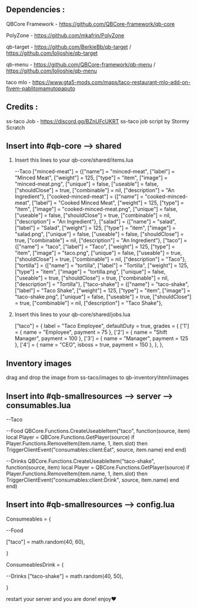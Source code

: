 ## Dependencies :

QBCore Framework - https://github.com/QBCore-framework/qb-core

PolyZone - https://github.com/mkafrin/PolyZone

qb-target - https://github.com/BerkieBb/qb-target / https://github.com/loljoshie/qb-target

qb-menu - https://github.com/QBCore-framework/qb-menu / https://github.com/loljoshie/qb-menu

taco mlo - https://www.gta5-mods.com/maps/taco-restaurant-mlo-add-on-fivem-pablitomamutopaputo

## Credits : 

ss-taco Job  - https://discord.gg/BZnUFcUKRT
ss-taco job script by Stormy Scratch

## Insert into #qb-core --> shared
1. Insert this lines to your qb-core/shared/items.lua

	--Taco
	["minced-meat"] 				 = {["name"] = "minced-meat", 			 	  	["label"] = "Minced Meat", 				["weight"] = 125, 		["type"] = "item", 		["image"] = "minced-meat.png", 		    ["unique"] = false, 	["useable"] = false, 	["shouldClose"] = true,    ["combinable"] = nil,   ["description"] = "An Ingredient"},
	["cooked-minced-meat"] 			 = {["name"] = "cooked-minced-meat", 			["label"] = "Cooked Minced Meat", 		["weight"] = 125, 		["type"] = "item", 		["image"] = "cooked-minced-meat.png", 	["unique"] = false, 	["useable"] = false, 	["shouldClose"] = true,    ["combinable"] = nil,   ["description"] = "An Ingredient"},
	["salad"] 			 			 = {["name"] = "salad", 						["label"] = "Salad", 					["weight"] = 125, 		["type"] = "item", 		["image"] = "salad.png", 				["unique"] = false, 	["useable"] = false, 	["shouldClose"] = true,    ["combinable"] = nil,   ["description"] = "An Ingredient"},
	["taco"] 			 			 = {["name"] = "taco", 							["label"] = "Taco", 					["weight"] = 125, 		["type"] = "item", 		["image"] = "taco.png", 				["unique"] = false, 	["useable"] = true, 	["shouldClose"] = true,    ["combinable"] = nil,   ["description"] = "Taco"},
	["tortilla"] 			 		 = {["name"] = "tortilla", 						["label"] = "Tortilla", 				["weight"] = 125, 		["type"] = "item", 		["image"] = "tortilla.png", 			["unique"] = false, 	["useable"] = true, 	["shouldClose"] = true,    ["combinable"] = nil,   ["description"] = "Tortilla"},
	["taco-shake"] 			 		 = {["name"] = "taco-shake", 					["label"] = "Taco Shake", 				["weight"] = 125, 		["type"] = "item", 		["image"] = "taco-shake.png", 			["unique"] = false, 	["useable"] = true, 	["shouldClose"] = true,    ["combinable"] = nil,   ["description"] = "Taco Shake"},

2. Insert this lines to your qb-core/shared/jobs.lua

    ["taco"] = {
		label = "Taco Employee",
		defaultDuty = true,
		grades = {
			['1'] = {
                name = "Employee",
                payment = 75
            },
			['2'] = {
                name = "Shift Manager",
                payment = 100
            },
			['3'] = {
                name = "Manager",
                payment = 125
            },
			['4'] = {
                name = "CEO",
				isboss = true,
                payment = 150
            },
        },
	},


## Inventory images

drag and drop the image from ss-taco/images to qb-inventory\html\images


## Insert into #qb-smallresources --> server --> consumables.lua

--Taco

--Food
QBCore.Functions.CreateUseableItem("taco", function(source, item)
    local Player = QBCore.Functions.GetPlayer(source)
	if Player.Functions.RemoveItem(item.name, 1, item.slot) then
        TriggerClientEvent("consumables:client:Eat", source, item.name)
    end
end)

--Drinks
QBCore.Functions.CreateUseableItem("taco-shake", function(source, item)
    local Player = QBCore.Functions.GetPlayer(source)
	if Player.Functions.RemoveItem(item.name, 1, item.slot) then
        TriggerClientEvent("consumables:client:Drink", source, item.name)
    end
end)

## Insert into #qb-smallresources --> config.lua

Consumeables = {

--Food 

["taco"] = math.random(40, 60),

}

ConsumeablesDrink = {

--Drinks
["taco-shake"] = math.random(40, 50),

}

restart your server and you are done! enjoy❤
